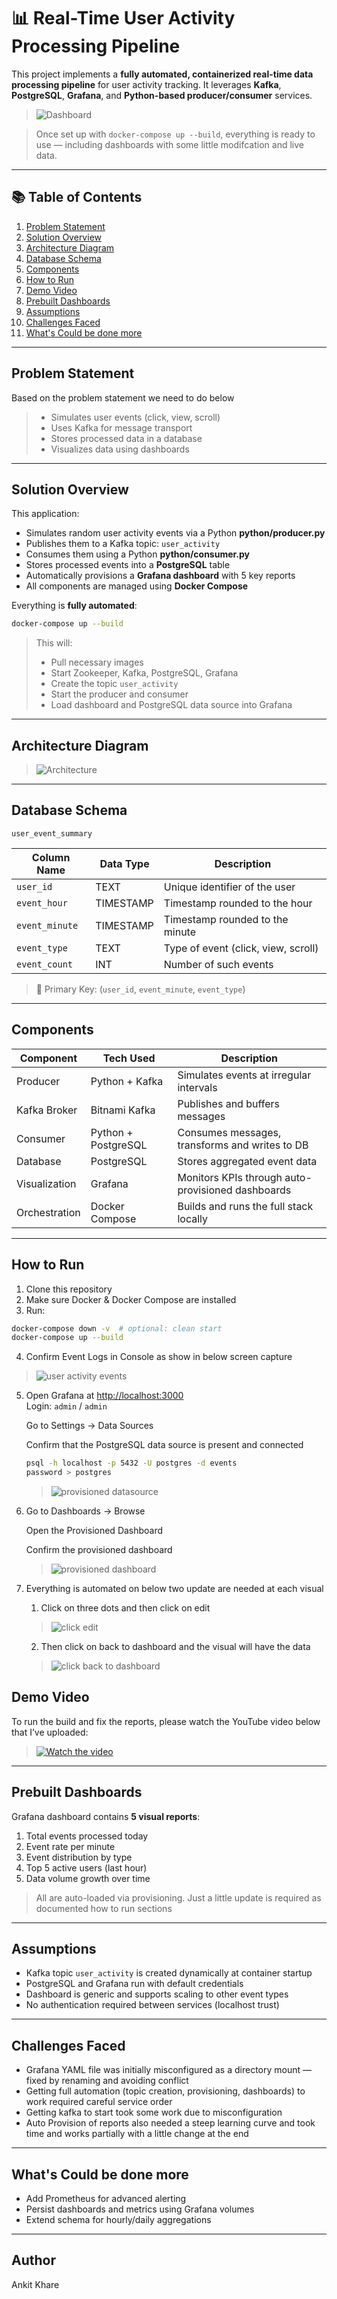 # 📊 Real-Time User Activity Processing Pipeline

This project implements a **fully automated, containerized real-time data processing pipeline** for user activity tracking. It leverages **Kafka**, **PostgreSQL**, **Grafana**, and **Python-based producer/consumer** services.

> ![Dashboard](docs/dashboard.png)


> Once set up with `docker-compose up --build`, everything is ready to use — including dashboards with some little modifcation and live data.

---

## 📚 Table of Contents

1. [Problem Statement](#problem-statement)
2. [Solution Overview](#solution-overview)
3. [Architecture Diagram](#architecture-diagram)
4. [Database Schema](#database-schema)
5. [Components](#components)
6. [How to Run](#how-to-run)
7. [Demo Video](#demo-video)
8. [Prebuilt Dashboards](#prebuilt-dashboards)
9. [Assumptions](#assumptions)
10. [Challenges Faced](#challenges-faced)
11. [What's Could be done more ](#whats-next)

---

## Problem Statement

Based on the problem statement we need to do below 
> - Simulates user events (click, view, scroll)
> - Uses Kafka for message transport
> - Stores processed data in a database
> - Visualizes data using dashboards

---

## Solution Overview

This application:
- Simulates random user activity events via a Python **python/producer.py**
- Publishes them to a Kafka topic: `user_activity`
- Consumes them using a Python **python/consumer.py**
- Stores processed events into a **PostgreSQL** table
- Automatically provisions a **Grafana dashboard** with 5 key reports
- All components are managed using **Docker Compose**

Everything is **fully automated**:
```bash
docker-compose up --build
```

> This will:
> - Pull necessary images
> - Start Zookeeper, Kafka, PostgreSQL, Grafana
> - Create the topic `user_activity`
> - Start the producer and consumer
> - Load dashboard and PostgreSQL data source into Grafana

---

## Architecture Diagram

> ![Architecture](docs/High-level-design.png)

---
## Database Schema 

`user_event_summary`

| Column Name   | Data Type  | Description                        |
|---------------|------------|------------------------------------|
| `user_id`     | TEXT       | Unique identifier of the user      |
| `event_hour`  | TIMESTAMP  | Timestamp rounded to the hour      |
| `event_minute`| TIMESTAMP  | Timestamp rounded to the minute    |
| `event_type`  | TEXT       | Type of event (click, view, scroll)|
| `event_count` | INT        | Number of such events              |

> 🔑 Primary Key: (`user_id`, `event_minute`, `event_type`)

---

## Components

| Component      | Tech Used         | Description                                           |
|----------------|------------------|-------------------------------------------------------|
| Producer       | Python + Kafka   | Simulates events at irregular intervals               |
| Kafka Broker   | Bitnami Kafka    | Publishes and buffers messages                        |
| Consumer       | Python + PostgreSQL | Consumes messages, transforms and writes to DB     |
| Database       | PostgreSQL       | Stores aggregated event data                          |
| Visualization  | Grafana          | Monitors KPIs through auto-provisioned dashboards     |
| Orchestration  | Docker Compose   | Builds and runs the full stack locally                |

---

## How to Run

1. Clone this repository
2. Make sure Docker & Docker Compose are installed
3. Run:

```bash
docker-compose down -v  # optional: clean start
docker-compose up --build
```
4. Confirm Event Logs in Console as show in below screen capture
> ![user activity events](docs/Succes.png)

5. Open Grafana at [http://localhost:3000](http://localhost:3000)  
   Login: `admin` / `admin`

   Go to Settings → Data Sources

   Confirm that the PostgreSQL data source is present and connected 
   ```bash
   psql -h localhost -p 5432 -U postgres -d events
   password > postgres
   ```

   > ![provisioned datasource](docs/postgres-datasource-in-grafana.png)
6. Go to Dashboards → Browse

   Open the Provisioned Dashboard

   Confirm the provisioned dashboard
   > ![provisioned dashboard](docs/Provisioned-dashboard.png)

7. Everything is automated on below two update are needed at each visual 
   1. Click on three dots and then click  on edit 
   > ![click edit](docs/click-edit.png)
   2. Then click on  back to dashboard and the visual will have the data 
   > ![click back to dashboard](docs/click-back-to-dashboard.png)


##  Demo Video

To run the build and fix the reports, please watch the YouTube video below that I’ve uploaded:

> [![Watch the video](https://img.youtube.com/vi/gHdZAeGFRuk/0.jpg)](https://www.youtube.com/watch?v=gHdZAeGFRuk)

---

## Prebuilt Dashboards

Grafana dashboard contains **5 visual reports**:
1. Total events processed today
2. Event rate per minute
3. Event distribution by type
4. Top 5 active users (last hour)
5. Data volume growth over time

> All are auto-loaded via provisioning. Just a little update is required as documented how to run sections

---

##  Assumptions

- Kafka topic `user_activity` is created dynamically at container startup
- PostgreSQL and Grafana run with default credentials
- Dashboard is generic and supports scaling to other event types
- No authentication required between services (localhost trust)

---

##  Challenges Faced
- Grafana YAML file was initially misconfigured as a directory mount — fixed by renaming and avoiding conflict
- Getting full automation (topic creation, provisioning, dashboards) to work required careful service order
- Getting kafka to start took some work due to misconfiguration 
- Auto Provision of reports also needed a steep learning curve and took time and works partially with a little change at the end 

---

##  What's Could be done more 

- Add Prometheus for advanced alerting
- Persist dashboards and metrics using Grafana volumes
- Extend schema for hourly/daily aggregations

---

##  Author

Ankit Khare
